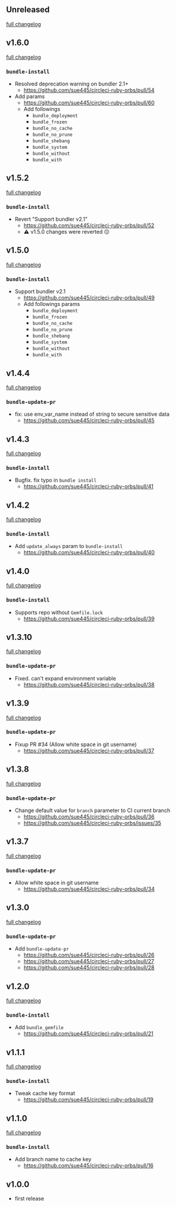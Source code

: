 ## Unreleased
[full changelog](http://github.com/sue445/circleci-ruby-orbs/compare/1.6.0...master)

## v1.6.0
[full changelog](http://github.com/sue445/circleci-ruby-orbs/compare/1.5.2...1.6.0)

### `bundle-install`
* Resolved deprecation warning on bundler 2.1+
    * https://github.com/sue445/circleci-ruby-orbs/pull/54
* Add params
    * https://github.com/sue445/circleci-ruby-orbs/pull/60
    * Add followings
        * `bundle_deployment`
        * `bundle_frozen`
        * `bundle_no_cache`
        * `bundle_no_prune`
        * `bundle_shebang`
        * `bundle_system`
        * `bundle_without`
        * `bundle_with`

## v1.5.2
[full changelog](http://github.com/sue445/circleci-ruby-orbs/compare/1.5.0...1.5.2)

### `bundle-install`
* Revert "Support bundler v2.1"
  * https://github.com/sue445/circleci-ruby-orbs/pull/52
  * :warning: v1.5.0 changes were reverted :pensive:

## v1.5.0
[full changelog](http://github.com/sue445/circleci-ruby-orbs/compare/1.4.4...1.5.0)

### `bundle-install`
* Support bundler v2.1
    * https://github.com/sue445/circleci-ruby-orbs/pull/49
    * Add followings params
        * `bundle_deployment`
        * `bundle_frozen`
        * `bundle_no_cache`
        * `bundle_no_prune`
        * `bundle_shebang`
        * `bundle_system`
        * `bundle_without`
        * `bundle_with`

## v1.4.4
[full changelog](http://github.com/sue445/circleci-ruby-orbs/compare/1.4.3...1.4.4)

### `bundle-update-pr`
* fix: use env_var_name instead of string to secure sensitive data
  * https://github.com/sue445/circleci-ruby-orbs/pull/45

## v1.4.3
[full changelog](http://github.com/sue445/circleci-ruby-orbs/compare/1.4.2...1.4.3)

### `bundle-install`
* Bugfix. fix typo in `bundle install`
  * https://github.com/sue445/circleci-ruby-orbs/pull/41

## v1.4.2
[full changelog](http://github.com/sue445/circleci-ruby-orbs/compare/1.4.0...1.4.2)

### `bundle-install`
* Add `update_always` param to `bundle-install`
  * https://github.com/sue445/circleci-ruby-orbs/pull/40

## v1.4.0
[full changelog](http://github.com/sue445/circleci-ruby-orbs/compare/1.3.10...1.4.0)

### `bundle-install`
* Supports repo without `Gemfile.lock`
  * https://github.com/sue445/circleci-ruby-orbs/pull/39

## v1.3.10
[full changelog](http://github.com/sue445/circleci-ruby-orbs/compare/1.3.9...1.3.10)

### `bundle-update-pr`
* Fixed. can't expand environment variable
  * https://github.com/sue445/circleci-ruby-orbs/pull/38

## v1.3.9
[full changelog](http://github.com/sue445/circleci-ruby-orbs/compare/1.3.8...1.3.9)

### `bundle-update-pr`
* Fixup PR #34 (Allow white space in git username)
  * https://github.com/sue445/circleci-ruby-orbs/pull/37

## v1.3.8
[full changelog](http://github.com/sue445/circleci-ruby-orbs/compare/1.3.7...1.3.8)

### `bundle-update-pr`
* Change default value for `branch` parameter to CI current branch
  * https://github.com/sue445/circleci-ruby-orbs/pull/36
  * https://github.com/sue445/circleci-ruby-orbs/issues/35

## v1.3.7
[full changelog](http://github.com/sue445/circleci-ruby-orbs/compare/1.3.6...1.3.7)

### `bundle-update-pr`
* Allow white space in git username
  * https://github.com/sue445/circleci-ruby-orbs/pull/34

## v1.3.0
[full changelog](http://github.com/sue445/circleci-ruby-orbs/compare/1.2.0...1.3.0)

### `bundle-update-pr`
* Add `bundle-update-pr`
  * https://github.com/sue445/circleci-ruby-orbs/pull/26
  * https://github.com/sue445/circleci-ruby-orbs/pull/27
  * https://github.com/sue445/circleci-ruby-orbs/pull/28

## v1.2.0
[full changelog](http://github.com/sue445/circleci-ruby-orbs/compare/1.1.2...1.2.0)

### `bundle-install`
* Add `bundle_gemfile`
  * https://github.com/sue445/circleci-ruby-orbs/pull/21

## v1.1.1
[full changelog](http://github.com/sue445/circleci-ruby-orbs/compare/1.1.0...1.1.1)

### `bundle-install`
* Tweak cache key format
  * https://github.com/sue445/circleci-ruby-orbs/pull/19

## v1.1.0
[full changelog](http://github.com/sue445/circleci-ruby-orbs/compare/1.0.0...1.1.0)

### `bundle-install`
* Add branch name to cache key
  * https://github.com/sue445/circleci-ruby-orbs/pull/16

## v1.0.0
* first release
